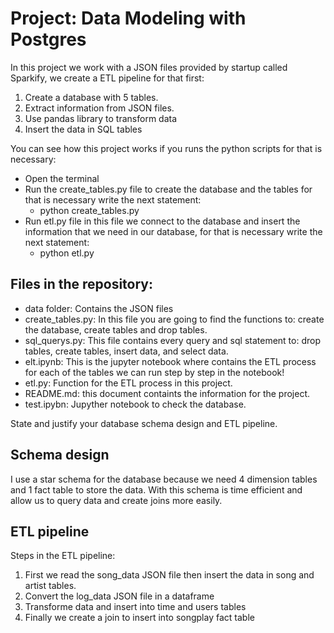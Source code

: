 # Project: Data Modeling with Postgres

In this project we work with a JSON files provided by startup called Sparkify, we create a ETL pipeline for that first:
1. Create a database with 5 tables.
2. Extract information from JSON files.
3. Use pandas library to transform data
4. Insert the data in SQL tables

You can see how this project works if you runs the python scripts for that is necessary:
- Open the terminal
- Run the create_tables.py file to create the database and the tables for that is necessary write the next statement:
    - python create_tables.py
- Run etl.py file in this file we connect to the database and insert the information that we need in our database, for that is necessary write the next statement:
    - python etl.py
    

## Files in the repository:
- data folder: Contains the JSON files 
- create_tables.py: In this file you are going to find the functions to: create the database, create tables and drop tables.
- sql_querys.py: This file contains every query and sql statement to: drop tables, create tables, insert data, and select data.
- elt.ipynb: This is the jupyter notebook where contains the ETL process for each of the tables we can run step by step in the notebook!
- etl.py: Function for the ETL process in this project.
- README.md: this document containts the information for the project.
- test.ipybn: Jupyther notebook to check the database.

State and justify your database schema design and ETL pipeline.
## Schema design
I use a star schema for the database because we need 4 dimension tables and 1 fact table to store the data. With this schema is time efficient and allow us to query data and create joins more easily.

## ETL pipeline
Steps in the ETL pipeline:
1. First we read the song_data JSON file then insert the data in song and artist tables.
2. Convert the log_data JSON file in a dataframe
3. Transforme data and insert into time and users tables
4. Finally we create a join to insert into songplay fact table





